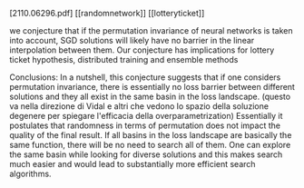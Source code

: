 [2110.06296.pdf]
[[randomnetwork]] [[lotteryticket]]



we conjecture that if the permutation invariance of neural networks is taken into account,
SGD solutions will likely have no barrier in the linear interpolation between them.
Our conjecture has implications for lottery ticket hypothesis, distributed training and ensemble methods


Conclusions:
In a nutshell, this conjecture suggests that if one considers permutation invariance, there is essentially no loss barrier between different solutions and they all exist in the same basin in the loss landscape.
(questo va nella direzione di Vidal e altri che vedono lo spazio della soluzione degenere per spiegare l'efficacia della overparametrization)
Essentially it postulates that randomness in terms of permutation does not impact the quality of the final result.
If all basins in the loss landscape are basically the same function, there will be no need to search all of them. One can explore the same basin while looking for diverse solutions and this makes search much easier and would lead to substantially more efficient search algorithms.
